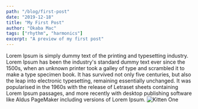```yaml
---
path: "/blog/first-post"
date: "2019-12-18"
title: "My First Post"
author: "Okaba Mac"
tags: ["rhythm", "harmonics"]
excerpt: "A preview of my first post"
---
```

Lorem Ipsum is simply dummy text of the printing and typesetting industry. Lorem Ipsum has been the industry's standard dummy text ever since the 1500s, when an unknown printer took a galley of type and scrambled it to make a type specimen book. It has survived not only five centuries, but also the leap into electronic typesetting, remaining essentially unchanged. It was popularised in the 1960s with the release of Letraset sheets containing Lorem Ipsum passages, and more recently with desktop publishing software like Aldus PageMaker including versions of Lorem Ipsum.
![Kitten One](https://images.unsplash.com/photo-1560114928-40f1f1eb26a0?ixlib=rb-1.2.1&ixid=eyJhcHBfaWQiOjEyMDd9&w=1000&q=80)